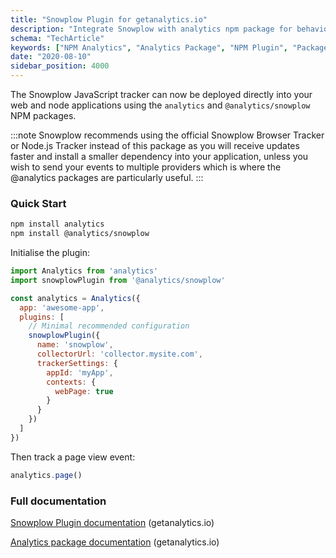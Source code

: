 ```yaml
---
title: "Snowplow Plugin for getanalytics.io"
description: "Integrate Snowplow with analytics npm package for behavioral event collection in JavaScript applications."
schema: "TechArticle"
keywords: ["NPM Analytics", "Analytics Package", "NPM Plugin", "Package Manager", "JavaScript Package", "Analytics NPM"]
date: "2020-08-10"
sidebar_position: 4000
---
```


The Snowplow JavaScript tracker can now be deployed directly into your web and node applications using the `analytics` and `@analytics/snowplow` NPM packages.

:::note
Snowplow recommends using the official Snowplow Browser Tracker or Node.js Tracker instead of this package as you will receive updates faster and install a smaller dependency into your application, unless you wish to send your events to multiple providers which is where the @analytics packages are particularly useful.
:::

### Quick Start

```bash
npm install analytics
npm install @analytics/snowplow
```

Initialise the plugin:

```javascript
import Analytics from 'analytics'
import snowplowPlugin from '@analytics/snowplow'

const analytics = Analytics({
  app: 'awesome-app',
  plugins: [
    // Minimal recommended configuration
    snowplowPlugin({
      name: 'snowplow',
      collectorUrl: 'collector.mysite.com',
      trackerSettings: {
        appId: 'myApp',
        contexts: {
          webPage: true
        }
      }
    })
  ]
})
```

Then track a page view event:

```javascript
analytics.page()
```

### Full documentation

[Snowplow Plugin documentation](https://getanalytics.io/plugins/snowplow/) (getanalytics.io)

[Analytics package documentation](https://getanalytics.io/) (getanalytics.io)
